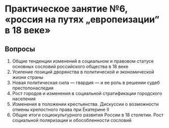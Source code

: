 # Практическое занятие №6, «россия на путях „европеизации” в 18 веке»

## Вопросы

1. Общие тенденции изменений в социальном и правовом статусе основных сословий российского общества в 18 веке
2. Усиление позиций дворянства в политической и экономической жизни страны
3. Новая политическая сила — гвардия — и ее роль в решении судеб престолонаследия
4. Рост городов и изменения в социальной стратификации городского населения
5. Изменения в положении крестьянства. Дискуссии о возможности отмены крепостного права при Екатерине II
6. Общие итоги социокультурного развития России в 18 столетии. Рост социальной поляризации и обособленности сословий
